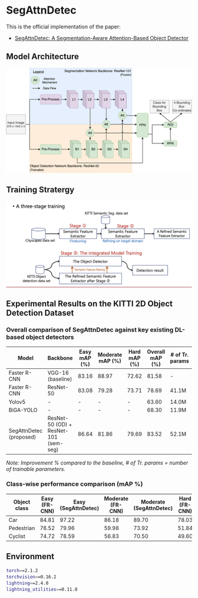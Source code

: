 # SegAttnDetec
This is the official implementation of the paper:
  * [SegAttnDetec: A Segmentation-Aware Attention-Based Object Detector](https://www.sciencedirect.com/science/article/pii/S187705092501018X)


**Model Architecture**
---
![Model Arch](modelarch.svg)

**Training Stratergy**
---
![Training](threestagetraining.png)

**Experimental Results on the KITTI 2D Object Detection Dataset**
---
### Overall comparison of SegAttnDetec against key existing DL-based object detectors

| Model            | Backbone               | Easy mAP (%) | Moderate mAP (%) | Hard mAP (%) | Overall mAP (%) | # of Tr. params | Improvement (%) |
|------------------|------------------------|--------------|------------------|--------------|-----------------|-----------------|-----------------|
| Faster R-CNN     | VGG-16 (baseline)      | 83.16        | 88.97            | 72.62        | 81.58           | -               | -               |
| Faster R-CNN     | ResNet-50              | 83.08        | 79.28            | 73.71        | 78.69           | 41.1M           | -3.5            |
| Yolov5           | -                      | -            | -                | -            | 63.60           | 14.0M           | -22.0           |
| BiGA-YOLO        | -                      | -            | -                | -            | 68.30           | 11.9M           | -16.3           |
| SegAttnDetec (proposed) | ResNet-50 (OD) + ResNet-101 (sem-seg) | 86.64 | 81.86 | 79.69 | 83.52 | 52.1M | +2.4 |

*Note: Improvement % compared to the baseline, # of Tr. params = number of trainable parameters.*

### Class-wise performance comparison (mAP %)

| Object class | Easy (FR-CNN) | Easy (SegAttnDetec) | Moderate (FR-CNN) | Moderate (SegAttnDetec) | Hard (FR-CNN) | Hard (SegAttnDetec) |
|--------------|---------------|---------------------|-------------------|-------------------------|---------------|---------------------|
| Car          | 84.81         | 97.22               | 86.18             | 89.70                   | 78.03         | 88.90               |
| Pedestrian   | 76.52         | 79.96               | 59.98             | 73.92                   | 51.84         | 66.62               |
| Cyclist      | 74.72         | 78.59               | 56.83             | 70.50                   | 49.60         | 68.86               |

**Environment** 
---
```bash
torch==2.1.2
torchvision==0.16.2
lightning==2.4.0
lightning_utilities==0.11.8
```
